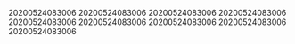 20200524083006
20200524083006
20200524083006
20200524083006
20200524083006
20200524083006
20200524083006
20200524083006
20200524083006
